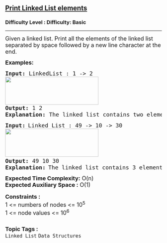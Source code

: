 <h2><a href="https://www.geeksforgeeks.org/problems/print-linked-list-elements/1?page=1&category=Linked%20List&sortBy=difficulty">Print Linked List elements</a></h2><h3>Difficulty Level : Difficulty: Basic</h3><hr><div class="problems_problem_content__Xm_eO"><p><span style="font-size: 18px;">Given a linked list. Print all the elements of the linked list separated by space followed by a new line character at the end.</span></p>
<p><strong><span style="font-size: 18px;">Examples:</span></strong></p>
<pre><span style="font-size: 18px;"><strong>Input: </strong>LinkedList : 1 -&gt; 2<br><img src="https://media.geeksforgeeks.org/img-practice/prod/addEditProblem/700004/Web/Other/blobid0_1720707152.png" width="300" height="90"></span>
<span style="font-size: 18px;"><strong>Output: </strong>1 2</span>
<span style="font-size: 18px;"><strong>Explanation: </strong>The linked list contains two elements 1 and 2.The elements are printed in a single line.</span></pre>
<pre><strong><span style="font-size: 18px;">Input:</span> </strong><span style="font-size: 18px;">Linked List : 49 -&gt; 10 -&gt; 30<br></span><img src="https://media.geeksforgeeks.org/img-practice/prod/addEditProblem/700004/Web/Other/blobid1_1720707177.png" width="300" height="90"> <br><strong><span style="font-size: 18px;">Output: </span></strong><span style="font-size: 18px;">49 10 30</span>
<strong><span style="font-size: 18px;">Explanation:</span> </strong><span style="font-size: 18px;">The linked list contains 3 elements 49, 10 and 30. The elements are printed in a single line.</span></pre>
<div><span style="font-size: 18px;"><strong>Expected Time Complexity:</strong> O(n)</span></div>
<div><span style="font-size: 18px;"><strong>Expected Auxiliary Space :</strong> O(1)</span></div>
<div>&nbsp;</div>
<div><strong><span style="font-size: 18px;">Constraints :</span></strong></div>
<div><span style="font-size: 18px;">1 &lt;= numbers of nodes &lt;= 10<sup>5</sup></span></div>
<div><span style="font-size: 18px;">1 &lt;= node values &lt;= 10<sup>6</sup></span></div></div><br><p><span style=font-size:18px><strong>Topic Tags : </strong><br><code>Linked List</code>&nbsp;<code>Data Structures</code>&nbsp;
